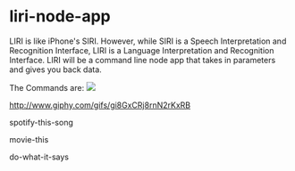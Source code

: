 # liri-node-app
LIRI is like iPhone's SIRI. However, while SIRI is a Speech Interpretation and Recognition Interface, LIRI is a Language Interpretation and Recognition Interface. LIRI will be a command line node app that takes in parameters and gives you back data.

The Commands are:
![](file:///Users/zahollingsworth/Movies/liri-concert-this.gif)

http://www.giphy.com/gifs/gi8GxCRj8rnN2rKxRB

spotify-this-song

movie-this

do-what-it-says
